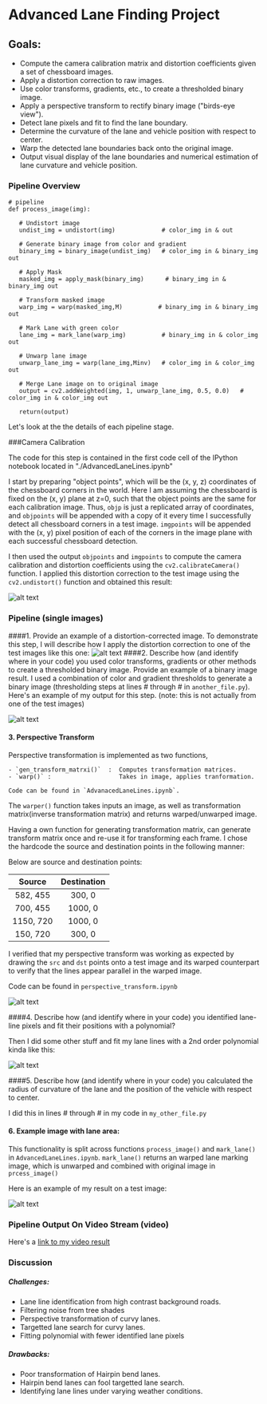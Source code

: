  
# Advanced Lane Finding Project

## Goals:

* Compute the camera calibration matrix and distortion coefficients given a set of chessboard images.
* Apply a distortion correction to raw images.
* Use color transforms, gradients, etc., to create a thresholded binary image.
* Apply a perspective transform to rectify binary image ("birds-eye view").
* Detect lane pixels and fit to find the lane boundary.
* Determine the curvature of the lane and vehicle position with respect to center.
* Warp the detected lane boundaries back onto the original image.
* Output visual display of the lane boundaries and numerical estimation of lane curvature and vehicle position.

[//]: # (Image References)

[image1]: ./examples/undistort_output.png "Undistorted"
[image2]: ./test_images/test1.jpg "Road Transformed"
[image3]: ./examples/binary_combo_example.jpg "Binary Example"
[image4]: ./test_images/warped_straight_lines1.jpg "Warp Example"
[image5]: ./examples/color_fit_lines.jpg "Fit Visual"
[image6]: ./examples/example_output.jpg "Output"
[video1]: ./project_video.mp4 "Video"

 
 ### Pipeline Overview
 
 ```
 # pipeline
 def process_image(img):
    
    # Undistort image
    undist_img = undistort(img)             # color_img in & out
    
    # Generate binary image from color and gradient
    binary_img = binary_image(undist_img)   # color_img in & binary_img out
    
    # Apply Mask
    masked_img = apply_mask(binary_img)      # binary_img in & binary_img out
    
    # Transform masked image 
    warp_img = warp(masked_img,M)          # binary_img in & binary_img out 
    
    # Mark Lane with green color
    lane_img = mark_lane(warp_img)          # binary_img in & color_img out
    
    # Unwarp lane image
    unwarp_lane_img = warp(lane_img,Minv)   # color_img in & color_img out
    
    # Merge Lane image on to original image
    output = cv2.addWeighted(img, 1, unwarp_lane_img, 0.5, 0.0)   # color_img in & color_img out
    
    return(output)
 ```
 
 
 Let's look at the the details of each  pipeline stage.
 
###Camera Calibration

  The code for this step is contained in the first code cell of the IPython notebook located in "./AdvancedLaneLines.ipynb"

  I start by preparing "object points", which will be the (x, y, z) coordinates of the chessboard corners in the world. Here I am assuming the chessboard is fixed on the (x, y) plane at z=0, such that the object points are the same for each calibration image.  Thus, `objp` is just a replicated array of coordinates, and `objpoints` will be appended with a copy of it every time I successfully detect all chessboard corners in a test image.  `imgpoints` will be appended with the (x, y) pixel position of each of the corners in the image plane with each successful chessboard detection.  

  I then used the output `objpoints` and `imgpoints` to compute the camera calibration and distortion coefficients using the `cv2.calibrateCamera()` function.  I applied this distortion correction to the test image using the `cv2.undistort()` function and obtained this result: 




![alt text][image1]

### Pipeline (single images)

####1. Provide an example of a distortion-corrected image.
To demonstrate this step, I will describe how I apply the distortion correction to one of the test images like this one:
![alt text][image2]
####2. Describe how (and identify where in your code) you used color transforms, gradients or other methods to create a thresholded binary image.  Provide an example of a binary image result.
I used a combination of color and gradient thresholds to generate a binary image (thresholding steps at lines # through # in `another_file.py`).  Here's an example of my output for this step.  (note: this is not actually from one of the test images)

![alt text][image3]




#### 3. Perspective Transform

Perspective transformation is implemented as two functions,
  
    - `gen_transform_matrxi()`  :  Computes transformation matrices.
    - `warp()` :                   Takes in image, applies tranformation.
    
    Code can be found in `AdvanacedLaneLines.ipynb`. 
    
The `warper()` function takes inputs an image, as well as transformation matrix(inverse transformation matrix) and
returns warped/unwarped image.  
    
Having a own function for generating transformation matrix, can generate transform matrix once and re-use it for
transforming each frame. I chose the hardcode the source and destination points in the following manner:
    

Below are source and destination points:

| Source        | Destination   | 
|:-------------:|:-------------:| 
| 582, 455      | 300, 0        | 
| 700, 455      | 1000, 0       |
| 1150, 720     | 1000, 0       |
| 150, 720      | 300, 0        |

I verified that my perspective transform was working as expected by drawing the `src` and `dst` points onto a test image and its warped counterpart to verify that the lines appear parallel in the warped image.

Code can be found in `perspective_transform.ipynb`




![alt text][image4]




####4. Describe how (and identify where in your code) you identified lane-line pixels and fit their positions with a polynomial?

Then I did some other stuff and fit my lane lines with a 2nd order polynomial kinda like this:

![alt text][image5]




####5. Describe how (and identify where in your code) you calculated the radius of curvature of the lane and the position of the vehicle with respect to center.

I did this in lines # through # in my code in `my_other_file.py`



#### 6. Example image with lane area:

This functionality is split across functions `process_image()` and `mark_lane()` in `AdvancedLaneLines.ipynb`. `mark_lane()` returns an warped lane marking image, which is unwarped and combined with original image in `prcess_image()`

Here is an example of my result on a test image:

![alt text][image6]




### Pipeline Output On Video Stream (video)

Here's a [link to my video result](./output.mp4)




### Discussion

##### Challenges:
   - Lane line identification from high contrast background roads.
   - Filtering noise from tree shades
   - Perspective transformation of curvy lanes.
   - Targetted lane search for curvy lanes.
   - Fitting polynomial with fewer identified lane pixels   

##### Drawbacks:
   - Poor transformation of Hairpin bend lanes.
   - Hairpin bend lanes can fool targetted lane search.
   - Identifying lane lines under varying weather conditions.
   
